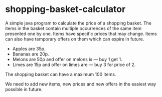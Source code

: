 # shopping-basket-calculator

A simple java program to calculate the price of a shopping basket. 
The items in the basket contain multiple occurrences of the same item presented one by one. 
Items have specific prices that may change. 
Items can also have temporary offers on them which can expire in future. 

* Apples are 35p. 
* Bananas are 20p. 
* Melons are 50p and offer on melons is — buy 1 get 1. 
* Limes are 15p and offer on limes are — buy 3 for price of 2. 

The shopping basket can have a maximum 100 items. 

We need to add new items, new prices and new offers in the easiest way possible in future.

